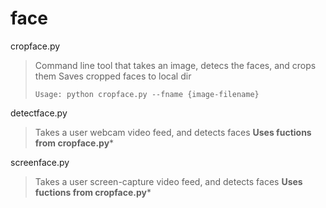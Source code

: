 # face
cropface.py
>Command line tool that takes an image, detecs the faces, and crops them
>Saves cropped faces to local dir
>```
>Usage: python cropface.py --fname {image-filename}
>```

detectface.py
>Takes a user webcam video feed, and detects faces
>**Uses fuctions from cropface.py*** 

screenface.py
>Takes a user screen-capture video feed, and detects faces
>**Uses fuctions from cropface.py***
